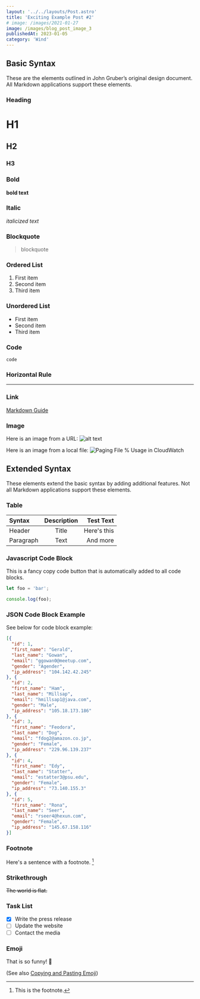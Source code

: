 ```yaml
---
layout: '../../layouts/Post.astro'
title: 'Exciting Example Post #2'
# image: /images/2021-01-27
image: /images/blog_post_image_3
publishedAt: 2023-01-05
category: 'Wind'
---
```


## Basic Syntax

These are the elements outlined in John Gruber’s original design document. All Markdown applications support these elements.

### Heading

# H1
## H2
### H3

### Bold

**bold text**

### Italic

*italicized text*

### Blockquote

> blockquote

### Ordered List

1. First item
2. Second item
3. Third item

### Unordered List

- First item
- Second item
- Third item

### Code

`code`

### Horizontal Rule

---

### Link

[Markdown Guide](https://www.markdownguide.org)

### Image

Here is an image from a URL:
![alt text](https://www.markdownguide.org/assets/images/tux.png)

Here is an image from a local file:
![Paging File % Usage in CloudWatch](../../images/2023/01/05/2023-01-05_article_01.jpg)


## Extended Syntax

These elements extend the basic syntax by adding additional features. Not all Markdown applications support these elements.

### Table

| Syntax      | Description | Test Text     |
| :---        |    :----:   |          ---: |
| Header      | Title       | Here's this   |
| Paragraph   | Text        | And more      |

### Javascript Code Block

This is a fancy copy code button that is automatically added to all code blocks.

```js
let foo = 'bar';

console.log(foo);
```

### JSON Code Block Example

See below for code block example:

```json
[{
  "id": 1,
  "first_name": "Gerald",
  "last_name": "Gowan",
  "email": "ggowan0@meetup.com",
  "gender": "Agender",
  "ip_address": "104.142.42.245"
}, {
  "id": 2,
  "first_name": "Ham",
  "last_name": "Millsap",
  "email": "hmillsap1@java.com",
  "gender": "Male",
  "ip_address": "105.18.173.186"
}, {
  "id": 3,
  "first_name": "Feodora",
  "last_name": "Dog",
  "email": "fdog2@amazon.co.jp",
  "gender": "Female",
  "ip_address": "229.96.139.237"
}, {
  "id": 4,
  "first_name": "Edy",
  "last_name": "Statter",
  "email": "estatter3@psu.edu",
  "gender": "Female",
  "ip_address": "73.140.155.3"
}, {
  "id": 5,
  "first_name": "Rona",
  "last_name": "Seer",
  "email": "rseer4@hexun.com",
  "gender": "Female",
  "ip_address": "145.67.158.116"
}]
```

### Footnote

Here's a sentence with a footnote. [^1]

[^1]: This is the footnote.

### Strikethrough

~~The world is flat.~~

### Task List

- [x] Write the press release
- [ ] Update the website
- [ ] Contact the media

### Emoji

That is so funny! 🤣

(See also [Copying and Pasting Emoji](https://www.markdownguide.org/extended-syntax/#copying-and-pasting-emoji))